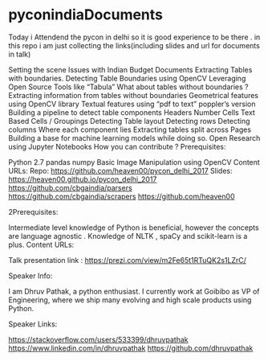 # pyconindiaDocuments

Today i Attendend the pycon in delhi so it is good experience to be there .
in this repo i am just collecting the links(including slides and url for documents in talk)

Setting the scene
Issues with Indian Budget Documents
Extracting Tables with boundaries.
Detecting Table Boundaries using OpenCV
Leveraging Open Source Tools like “Tabula”
What about tables without boundaries ?
Extracting information from tables without boundaries
Geometrical features using OpenCV library
Textual features using “pdf to text” poppler’s version
Building a pipeline to detect table components
Headers
Number Cells
Text Based Cells / Groupings
Detecting Table layout
Detecting rows
Detecting columns
Where each component lies
Extracting tables split across Pages
Building a base for machine learning models while doing so.
Open Research using Jupyter Notebooks
How you can contribute ?
Prerequisites:

  Python 2.7
  pandas
  numpy
Basic Image Manipulation using OpenCV
Content URLs:
  Repo: https://github.com/heaven00/pycon_delhi_2017 
  Slides: https://heaven00.github.io/pycon_delhi_2017
  https://github.com/cbgaindia/parsers
  https://github.com/cbgaindia/scrapers
  https://github.com/heaven00
  
2Prerequisites:

Intermediate level knowledge of Python is beneficial, however the concepts are language agnostic .
Knowledge of NLTK , spaCy and scikit-learn is a plus.
Content URLs:

Talk presentation link : https://prezi.com/view/m2Fe65t1RTuQK2s1LZrC/

Speaker Info:

I am Dhruv Pathak, a python enthusiast. I currently work at Goibibo as VP of Engineering, where we ship many evolving and high scale products using Python.

Speaker Links:

https://stackoverflow.com/users/533399/dhruvpathak
https://www.linkedin.com/in/dhruvpathak
https://github.com/dhruvpathak  
